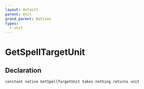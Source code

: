 ```yaml
---
layout: default
parent: Unit
grand_parent: Natives
types:
  - unit
---
```


# GetSpellTargetUnit

## Declaration

```
constant native GetSpellTargetUnit takes nothing returns unit
```
